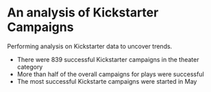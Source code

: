 # An analysis of Kickstarter Campaigns
Performing analysis on Kickstarter data to uncover trends.
* There were 839 successful Kickstarter campaigns in the theater category
* More than half of the overall campaigns for plays were successful 
* The most successful Kickstarte campaigns were started in May
